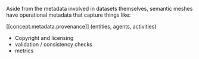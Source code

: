 
Aside from the metadata involved in datasets themselves, semantic meshes have operational metadata that capture things like:

  [[concept.metadata.provenance]] (entities, agents, activities)
- Copyright and licensing
- validation / consistency checks
- metrics